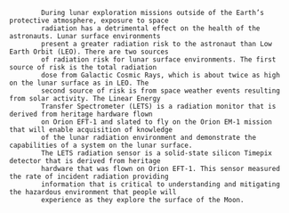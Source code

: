  
            During lunar exploration missions outside of the Earth’s protective atmosphere, exposure to space 
            radiation has a detrimental effect on the health of the astronauts. Lunar surface environments 
            present a greater radiation risk to the astronaut than Low Earth Orbit (LEO). There are two sources 
            of radiation risk for lunar surface environments. The first source of risk is the total radiation 
            dose from Galactic Cosmic Rays, which is about twice as high on the lunar surface as in LEO. The 
            second source of risk is from space weather events resulting from solar activity. The Linear Energy 
            Transfer Spectrometer (LETS) is a radiation monitor that is derived from heritage hardware flown 
            on Orion EFT-1 and slated to fly on the Orion EM-1 mission that will enable acquisition of knowledge 
            of the lunar radiation environment and demonstrate the capabilities of a system on the lunar surface. 
            The LETS radiation sensor is a solid-state silicon Timepix detector that is derived from heritage 
            hardware that was flown on Orion EFT-1. This sensor measured the rate of incident radiation providing 
            information that is critical to understanding and mitigating the hazardous environment that people will 
            experience as they explore the surface of the Moon.          
        